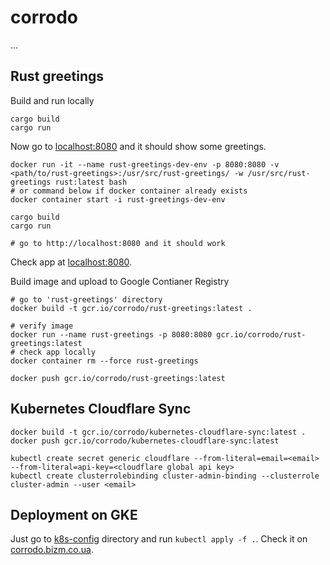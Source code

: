 # corrodo

...

## Rust greetings

Build and run locally 
```
cargo build
cargo run
```

Now go to [localhost:8080](http://localhost:8080) and it should show some greetings.

```
docker run -it --name rust-greetings-dev-env -p 8080:8080 -v <path/to/rust-greetings>:/usr/src/rust-greetings/ -w /usr/src/rust-greetings rust:latest bash
# or command below if docker container already exists
docker container start -i rust-greetings-dev-env

cargo build
cargo run

# go to http://localhost:8080 and it should work
```

Check app at [localhost:8080](http://localhost:8080).

Build image and upload to Google Contianer Registry
```
# go to 'rust-greetings' directory
docker build -t gcr.io/corrodo/rust-greetings:latest .

# verify image
docker run --name rust-greetings -p 8080:8080 gcr.io/corrodo/rust-greetings:latest
# check app locally
docker container rm --force rust-greetings

docker push gcr.io/corrodo/rust-greetings:latest
```

## Kubernetes Cloudflare Sync

```
docker build -t gcr.io/corrodo/kubernetes-cloudflare-sync:latest .
docker push gcr.io/corrodo/kubernetes-cloudflare-sync:latest

kubectl create secret generic cloudflare --from-literal=email=<email> --from-literal=api-key=<cloudflare global api key>
kubectl create clusterrolebinding cluster-admin-binding --clusterrole cluster-admin --user <email>
```

## Deployment on GKE

Just go to [k8s-config](/k8s-config) directory and run `kubectl apply -f .`. Check it on [corrodo.bizm.co.ua](http://corrodo.bizm.co.ua).
